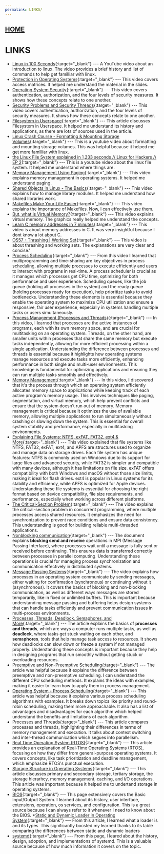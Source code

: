 ```yaml
---
permalink: LINKS/
---
```


## [HOME](../)

# LINKS
* [Linux in 100 Seconds](https://www.youtube.com/watch?v=rrB13utjYV4&t=6s){:target="_blank"} ---
  A YouTube video about an introduction to linux. The video provides a brief history and list of commands to help get familliar with linux.
* [Protection in Operating Systems](https://www.youtube.com/watch?v=O_WbprDZMDw){:target="_blank"} ---
   This video covers access matrices. It helped me understand the material in the slides.
* [Operating System Security](https://www.youtube.com/watch?v=3kKkOBClw1Q){:target="_blank"} ---
  This video covers authentication, authorization, and the four levels of security measures. It shows how these concepts relate to one another.
* [Security Problems and Security Threads](https://www.youtube.com/watch?v=3kKkOBClw1Q){:target="_blank"} ---
  This video covers authentication, authorization, and the four levels of security measures. It shows how these concepts relate to one another.
* [Filesystem in Userspace](https://en.wikipedia.org/wiki/Filesystem_in_Userspace){:target="_blank"} ---
  This article discusses Filesystem in Userspace. It helped me understand its history and applications, as there are lots of sources used in the article.
* [Linux Crash Course - Formatting & Mounting Storage Volumes](https://www.youtube.com/watch?v=2Z6ouBYfZr8){:target="_blank"} ---
  This is a youtube video about formatting and mounting storage volumes. This was helpful because it helped me get more familliar with linux.
* [the Linux File System explained in 1,233 seconds // Linux for Hackers // EP 2](https://www.youtube.com/watch?v=A3G-3hp88mo){:target="_blank"} ---
  This is a youtube video about the linux file system. It helped me understand where things are.
* [Memory Management Using Paging](https://www.youtube.com/watch?v=kt4LkPFt8Zg){:target="_blank"} ---
  This video explains memory management in operating systems. It helped me understand paging.
* [Shared Objects In Linux - The Basics](https://www.youtube.com/watch?v=CqUuNCZMGJU){:target="_blank"} ---
  This video explains how to manage library modules. It helped me understand how shared libraries work.
* [Makefiles Make Your Life Easier](https://www.youtube.com/watch?v=yWLkyN_Satk){:target="_blank"} ---
  This video explains the importance of Makefiles. Now, I can effectively use them.
* [But, what is Virtual Memory?](https://www.youtube.com/watch?v=A9WLYbE0p-I){:target="_blank"} ---
  This video explains virtual memory. The graphics really helped me understand the concepts.
* [Learn C memory addresses in 7 minutes](https://www.youtube.com/watch?v=1KVpi0VN82E){:target="_blank"} ---
  This video is about memory addresses in C. It was very insightful because I dont know a lot about C.
* [OS57 - Thrashing | Working Set](https://www.youtube.com/watch?v=cmloi8NSQgk){:target="_blank"} ---
  This video is about thrashing and working sets. The explanations are very clear and concise.'
* [Process Scheduling](https://www.youtube.com/watch?v=2h3eWaPx8SA){:target="_blank"} ---
  From this video  I learned that multiprogramming and time-sharing are key objectives in process scheduling, allowing multiple processes to execute efficiently and users to interact with programs in real-time. A process scheduler is crucial as it manages which processes get CPU time, optimizing for both performance and user experience. Scheduling queues, like the job queue (holding all processes in the system) and the ready queue (holding processes ready for execution), help prioritize tasks to avoid bottlenecks. Understanding these elements is essential because they enable the operating system to maximize CPU utilization and ensure a responsive, fair user experience, especially in systems handling multiple tasks or users simultaneously.
* [Process Management (Processes and Threads)](	https://www.youtube.com/watch?v=OrM7nZcxXZU){:target="_blank"} ---
  In this video, I learned that processes are the active instances of programs, each with its own memory space, and are crucial for multitasking on an operating system. Threads, on the other hand, are smaller units within processes that share the same memory but execute tasks independently, allowing for more efficient processing within a single application. Understanding the difference between processes and threads is essential because it highlights how operating systems manage resources and execute tasks more efficiently, enhancing performance in both single and multi-user environments. This knowledge is fundamental for optimizing applications and ensuring they can run multiple tasks smoothly and effectively.
* [Memory Management](https://www.youtube.com/watch?v=UDPYpf-nsDY){:target="_blank"} ---
  In this video, I discovered that it's the process through which an operating system efficiently allocates memory space to applications while keeping track of each active program's memory usage. This involves techniques like paging, segmentation, and virtual memory, which help prevent conflicts and ensure that the system doesn’t run out of memory. Memory management is critical because it optimizes the use of available memory, allowing multiple applications to run simultaneously without crashing or slowing down the system. This is essential for overall system stability and performance, especially in multitasking environments.
* [Explaining File Systems: NTFS, exFAT, FAT32, ext4 & More](https://www.youtube.com/watch?v=_h30HBYxtws){:target="_blank"} ---
  This video explained that file systems like NTFS, FAT32, exFAT, ext4, and APFS are structures used to organize and manage data on storage drives. Each file system has unique features: NTFS is commonly used on Windows due to its support for large files and advanced security, while FAT32 is simpler and compatible with many devices, although it has limitations on file size. exFAT offers compatibility with both Windows and macOS without those size limits, making it ideal for flash drives. ext4 is popular in Linux systems for its stability and efficiency, while APFS is optimized for Apple devices. Understanding these file systems is essential for choosing the right format based on device compatibility, file size requirements, and performance, especially when working across different platforms.
* [The Critical-Section Problem](https://www.youtube.com/watch?v=UtEORPakw5Y){:target="_blank"} ---
  The video explains the critical-section problem in concurrent programming, where multiple processes access shared resources. It emphasizes the need for synchronization to prevent race conditions and ensure data consistency. This understanding is good for building reliable multi-threaded applications.
* [Nonblocking communication](https://www.mpi-forum.org/docs/mpi-1.1/mpi-11-html/node44.html){:target="_blank"} ---
  The document explains **blocking send and receive** operations in MPI (Message Passing Interface), where processes wait until a message is fully sent or received before continuing. This ensures data is transferred correctly between processes in parallel computing. Understanding these operations is crucial for managing process synchronization and communication effectively in distributed systems.
* [Message Passing Systems](https://www.youtube.com/watch?v=fViAyFLOYxU){:target="_blank"} ---
  The video explains how processes in an operating system communicate by sending messages, either waiting for confirmation (synchronous) or continuing without it (asynchronous). It covers the basics of blocking and non-blocking communication, as well as different ways messages are stored temporarily, like in fixed or unlimited buffers. This is important because understanding message passing and buffering helps design systems that can handle tasks efficiently and prevent communication issues in multi-process environments.
* [Processes, Threads, Deadlock, Semaphores, and More](https://medium.com/geekculture/processes-threads-deadlock-semaphores-and-more-f70be5395ef6){:target="_blank"} ---
  The article explains the basics of **processes and threads**, which are ways a computer runs multiple tasks, as well as **deadlock**, where tasks get stuck waiting on each other, and **semaphores**, tools that help manage task access to resources. It shows how deadlocks can slow down or freeze a system if not managed properly. Understanding these concepts is important because they help in designing programs that run smoothly without getting stuck or overloading resources.
* [Preemptive and Non-Preemptive Scheduling](https://www.geeksforgeeks.org/preemptive-and-non-preemptive-scheduling/){:target="_blank"} ---
  The article was helpful because it explains the difference between preemptive and non-preemptive scheduling. I can understand the different CPU scheduling methods. It explains the ideas with examples, making it easier to learn how to apply them in process management.
* [Operating System - Process Scheduling](https://www.tutorialspoint.com/operating_system/os_process_scheduling.htm){:target="_blank"} ---
  This article was helpful because it explains various process scheduling algorithms with examples. It breaks down topics like priority and round-robin scheduling, making them more approachable. It also has a list of advantages and disadvantages for each algorithm which helped understand the benefits and limitations of each algorithm.
* [Processes and Threads](https://workat.tech/core-cs/tutorial/processes-and-threads-os-6iboki1s2y3t){:target="_blank"} ---
  This article compares processes and threads, highlighting their differences in terms of memory management and execution. It talks about context switching and inter-thread communication which segues into parallelism.
* [Real Time Operating System (RTOS)](https://www.geeksforgeeks.org/real-time-operating-system-rtos/){:target="_blank"} ---
  This article provides an explanation of Real-Time Operating Systems (RTOS), focusing on how they differ from general-purpose operating systems. It covers concepts, like task prioritization and deadline management, which emphasize RTOS's punctual execution.
* [Storage Structure in Operating Systems](https://www.geeksforgeeks.org/storage-structure-in-operating-systems/){:target="_blank"} ---
  This article discusses primary and secondary storage, tertiary storage, the storage hierarhcy, memory management, caching, and I/O operations. This article was important because it helped me to undertand storage in operating systems.
* [BIOS](https://en.wikipedia.org/wiki/BIOS){:target="_blank"} ---
  This page extensively covers the Basic Input/Output System. I learned about its history, user interface, extensions, operation, os services, and configuration. This is a great source because I can always refer to it whenever I need to know about the BIOS.
*[Static and Dynamic Loader in Operating System](https://www.geeksforgeeks.org/static-and-dynamic-loader-in-operating-system/){:target="_blank"} ---
  From this article, I learned what a loader is and its types. This significantly boosted my learned thanks to its table comparing the differences between static and dynamic loaders
* [systemd](https://en.wikipedia.org/wiki/Systemd){:target="_blank"} ---
  From this page, I leared about the history, design, adoption, and implementations of systemd. This is a valuable source because of how much information it covers on the topic.

